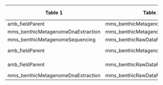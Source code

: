 |Table 1|Table 2|Join by field Table 1|Join by field Table 2|
|--------------------|--------------------|-------------------------|----------------|
amb_fieldParent|mms_benthicMetagenomeDnaExtraction|metagenomicsSampleID|genomicsSampleID|
mms_benthicMetagenomeDnaExtraction|mms_benthicMetagenomeSequencing|dnaSampleID|dnaSampleID|
mms_benthicMetagenomeSequencing|mms_benthicRawDataFiles|dnaSampleID|dnaSampleID|
amb_fieldParent|mms_benthicMetagenomeSequencing|Requires intermediate table: join via mms_benthicMetagenomeDnaExtraction||
amb_fieldParent|mms_benthicRawDataFiles|Requires intermediate table: join via mms_benthicMetagenomeDnaExtraction||
mms_benthicMetagenomeDnaExtraction|mms_benthicRawDataFiles|dnaSampleID|dnaSampleID|
